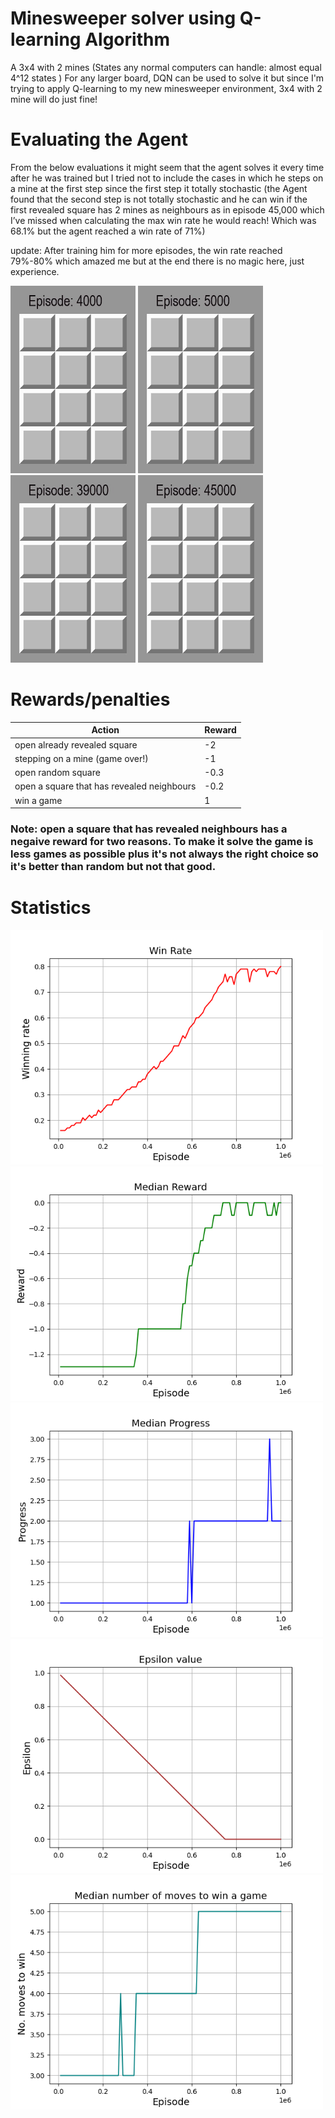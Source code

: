 
# Minesweeper solver using Q-learning Algorithm
  A 3x4 with 2 mines (States any normal computers can handle: almost equal 4^12 states ) 
  For any larger board, DQN can be used to solve it but since I'm trying to apply Q-learning to my new minesweeper environment, 3x4 with 2 mine will do just fine!
  
# Evaluating the Agent
From the below evaluations it might seem that the agent solves it every time after he was trained but I tried not to include the cases in which he steps on a mine at the first step since the first step it totally stochastic (the Agent found that the second step is not totally stochastic and he can win if the first revealed square has 2 mines as neighbours as in episode 45,000 which I’ve missed when calculating the max win rate he would reach! Which was 68.1% but the agent reached a win rate of 71%)

update: After training him for more episodes, the win rate reached 79%-80% which amazed me but at the end there is no magic here, just experience.

<img src="./footage/gifs/4000.gif" width="200" height="300" />  <img src="./footage/gifs/5000.gif" width="200" height="300" />   <img src="./footage/gifs/39000.gif" width="200" height="300" />   <img src="./footage/gifs/45000.gif" width="200" height="300" /> 

# Rewards/penalties
|Action  | Reward |
|--|--|
|open already revealed square  | -2 |
|stepping on a mine (game over!) | -1 |
|open random square |-0.3  |
|open a square that has revealed neighbours | -0.2 |
|win a game | 1 |

### Note: open a square that has revealed neighbours has a negaive reward for two reasons. To make it solve the game is less games as possible plus it's not always the right choice so it's better than random but not that good. 

# Statistics
<img src="./data/3x4_2_win_rate.png" width="500" height="375" /><img src="./data/3x4_2_reward.png" width="500" height="375" /> <img src="./data/3x4_2_progress.png" width="500" height="375" /><img src="./data/3x4_2_epsilon.png" width="500" height="375" /><img src="./data/3x4_2_moves.png" width="500" height="375" />  
